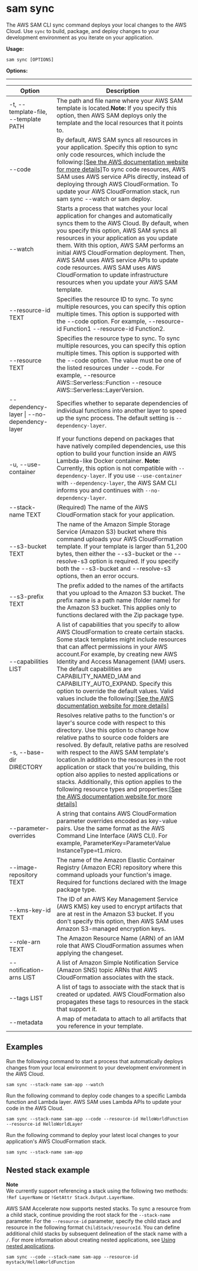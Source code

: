 # sam sync<a name="sam-cli-command-reference-sam-sync"></a>

The AWS SAM CLI sync command deploys your local changes to the AWS Cloud\. Use `sync` to build, package, and deploy changes to your development environment as you iterate on your application\.

**Usage:**

```
sam sync [OPTIONS]
```

**Options:**


****  

| Option | Description | 
| --- | --- | 
| \-t, \-\-template\-file, \-\-template PATH | The path and file name where your AWS SAM template is located\.**Note:** If you specify this option, then AWS SAM deploys only the template and the local resources that it points to\. | 
| \-\-code | By default, AWS SAM syncs all resources in your application\. Specify this option to sync only code resources, which include the following:[\[See the AWS documentation website for more details\]](http://docs.aws.amazon.com/serverless-application-model/latest/developerguide/sam-cli-command-reference-sam-sync.html)To sync code resources, AWS SAM uses AWS service APIs directly, instead of deploying through AWS CloudFormation\. To update your AWS CloudFormation stack, run sam sync \-\-watch or sam deploy\. | 
| \-\-watch | Starts a process that watches your local application for changes and automatically syncs them to the AWS Cloud\. By default, when you specify this option, AWS SAM syncs all resources in your application as you update them\. With this option, AWS SAM performs an initial AWS CloudFormation deployment\. Then, AWS SAM uses AWS service APIs to update code resources\. AWS SAM uses AWS CloudFormation to update infrastructure resources when you update your AWS SAM template\. | 
| \-\-resource\-id TEXT | Specifies the resource ID to sync\. To sync multiple resources, you can specify this option multiple times\. This option is supported with the \-\-code option\. For example, \-\-resource\-id Function1 \-\-resource\-id Function2\. | 
| \-\-resource TEXT | Specifies the resource type to sync\. To sync multiple resources, you can specify this option multiple times\. This option is supported with the \-\-code option\. The value must be one of the listed resources under \-\-code\. For example, \-\-resource AWS::Serverless::Function \-\-resouce AWS::Serverless::LayerVersion\. | 
| \-\-dependency\-layer \| \-\-no\-dependency\-layer |  Specifies whether to separate dependencies of individual functions into another layer to speed up the sync process\. The default setting is `--dependency-layer`\.  | 
| \-u, \-\-use\-container |  If your functions depend on packages that have natively compiled dependencies, use this option to build your function inside an AWS Lambda\-like Docker container\. **Note:** Currently, this option is not compatible with `--dependency-layer`\. If you use `--use-container` with `--dependency-layer`, the AWS SAM CLI informs you and continues with `--no-dependency-layer`\.  | 
| \-\-stack\-name TEXT | \(Required\) The name of the AWS CloudFormation stack for your application\. | 
| \-\-s3\-bucket TEXT | The name of the Amazon Simple Storage Service \(Amazon S3\) bucket where this command uploads your AWS CloudFormation template\. If your template is larger than 51,200 bytes, then either the \-\-s3\-bucket or the \-\-resolve\-s3 option is required\. If you specify both the \-\-s3\-bucket and \-\-resolve\-s3 options, then an error occurs\. | 
| \-\-s3\-prefix TEXT | The prefix added to the names of the artifacts that you upload to the Amazon S3 bucket\. The prefix name is a path name \(folder name\) for the Amazon S3 bucket\. This applies only to functions declared with the Zip package type\. | 
| \-\-capabilities LIST | A list of capabilities that you specify to allow AWS CloudFormation to create certain stacks\. Some stack templates might include resources that can affect permissions in your AWS account\.For example, by creating new AWS Identity and Access Management \(IAM\) users\. The default capabilities are CAPABILITY\_NAMED\_IAM and CAPABILITY\_AUTO\_EXPAND\. Specify this option to override the default values\. Valid values include the following:[\[See the AWS documentation website for more details\]](http://docs.aws.amazon.com/serverless-application-model/latest/developerguide/sam-cli-command-reference-sam-sync.html) | 
| \-s, \-\-base\-dir DIRECTORY | Resolves relative paths to the function's or layer's source code with respect to this directory\. Use this option to change how relative paths to source code folders are resolved\. By default, relative paths are resolved with respect to the AWS SAM template's location\.In addition to the resources in the root application or stack that you're building, this option also applies to nested applications or stacks\. Additionally, this option applies to the following resource types and properties:[\[See the AWS documentation website for more details\]](http://docs.aws.amazon.com/serverless-application-model/latest/developerguide/sam-cli-command-reference-sam-sync.html) | 
| \-\-parameter\-overrides | A string that contains AWS CloudFormation parameter overrides encoded as key\-value pairs\. Use the same format as the AWS Command Line Interface \(AWS CLI\)\. For example, ParameterKey=ParameterValue InstanceType=t1\.micro\. | 
| \-\-image\-repository TEXT | The name of the Amazon Elastic Container Registry \(Amazon ECR\) repository where this command uploads your function's image\. Required for functions declared with the Image package type\. | 
| \-\-kms\-key\-id TEXT | The ID of an AWS Key Management Service \(AWS KMS\) key used to encrypt artifacts that are at rest in the Amazon S3 bucket\. If you don't specify this option, then AWS SAM uses Amazon S3\-managed encryption keys\. | 
| \-\-role\-arn TEXT | The Amazon Resource Name \(ARN\) of an IAM role that AWS CloudFormation assumes when applying the changeset\. | 
| \-\-notification\-arns LIST | A list of Amazon Simple Notification Service \(Amazon SNS\) topic ARNs that AWS CloudFormation associates with the stack\. | 
| \-\-tags LIST | A list of tags to associate with the stack that is created or updated\. AWS CloudFormation also propagates these tags to resources in the stack that support it\. | 
| \-\-metadata | A map of metadata to attach to all artifacts that you reference in your template\. | 

## Examples<a name="accelerate-sync-examples"></a>

Run the following command to start a process that automatically deploys changes from your local environment to your development environment in the AWS Cloud\.

```
sam sync --stack-name sam-app --watch
```

Run the following command to deploy code changes to a specific Lambda function and Lambda layer\. AWS SAM uses Lambda APIs to update your code in the AWS Cloud\.

```
sam sync --stack-name sam-app --code --resource-id HelloWorldFunction --resource-id HelloWorldLayer
```

Run the following command to deploy your latest local changes to your application's AWS CloudFormation stack\.

```
sam sync --stack-name sam-app
```

## Nested stack example<a name="accelerate-nested-stack-example"></a>

**Note**  
We currently support referencing a stack using the following two methods: `!Ref LayerName` or `!GetAttr Stack.Output.LayerName`\.

AWS SAM Accelerate now supports nested stacks\. To sync a resource from a child stack, continue providing the root stack for the `--stack-name` parameter\. For the `--resource-id` parameter, specify the child stack and resource in the following format `ChildStack/resourceId`\. You can define additional child stacks by subsequent delineation of the stack name with a `/`\. For more information about creating nested applications, see [Using nested applications](serverless-sam-template-nested-applications.md)\.

```
sam sync --code --stack-name sam-app --resource-id mystack/HelloWorldFunction
```